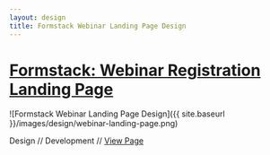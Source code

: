 ```yaml
---
layout: design
title: Formstack Webinar Landing Page Design
---
```


# [Formstack: Webinar Registration Landing Page](https://www.formstack.com/webinars/transform-the-way-you-work)

![Formstack Webinar Landing Page Design]({{ site.baseurl }}/images/design/webinar-landing-page.png)

Design // Development // [View Page](https://www.formstack.com/webinars/transform-the-way-you-work)
